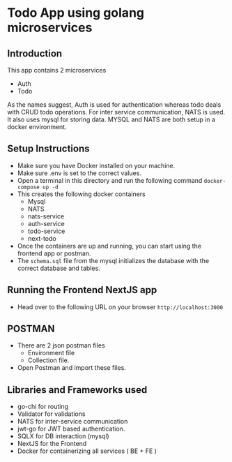 # Todo App using golang microservices

## Introduction

This app contains 2 microservices 
 - Auth
 - Todo

As the names suggest, Auth is used for authentication whereas todo deals with CRUD todo operations.
For inter service communication, NATS is used. It also uses mysql for storing data.
MYSQL and NATS are both setup in a docker environment.

## Setup Instructions

 - Make sure you have Docker installed on your machine.
 - Make sure .env is set to the correct values.
 - Open a terminal in this directory and run the following command `docker-compose up -d`
 - This creates the following docker containers
   - Mysql
   - NATS
   - nats-service
   - auth-service
   - todo-service
   - next-todo
 - Once the containers are up and running, you can start using the frontend app or postman.
 - The `schema.sql` file from the mysql initializes the database with the correct database and tables.

## Running the Frontend NextJS app
 - Head over to the following URL on your browser `http://localhost:3000`

## POSTMAN
 - There are 2 json postman files
   - Environment file
   - Collection file.
 - Open Postman and import these files.

## Libraries and Frameworks used
 - go-chi for routing
 - Validator for validations
 - NATS for inter-service communication
 - jwt-go for JWT based authentication.
 - SQLX for DB interaction (mysql)
 - NextJS for the Frontend
 - Docker for containerizing all services ( BE + FE )
